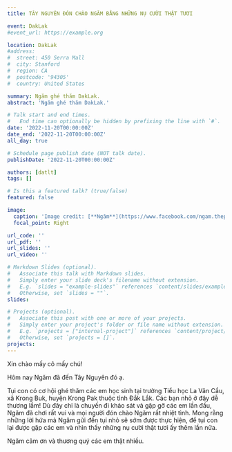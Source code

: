 ```yaml
---
title: TÂY NGUYÊN ĐÓN CHÀO NGĂM BẰNG NHỮNG NỤ CƯỜI THẬT TƯƠI

event: DakLak
#event_url: https://example.org

location: DakLak
#address:
#  street: 450 Serra Mall
#  city: Stanford
#  region: CA
#  postcode: '94305'
#  country: United States

summary: Ngăm ghé thăm DakLak.
abstract: 'Ngăm ghé thăm DakLak.'

# Talk start and end times.
#   End time can optionally be hidden by prefixing the line with `#`.
date: '2022-11-20T00:00:00Z'
date_end: '2022-11-20T00:00:00Z'
all_day: true

# Schedule page publish date (NOT talk date).
publishDate: '2022-11-20T00:00:00Z'

authors: [datlt]
tags: []

# Is this a featured talk? (true/false)
featured: false

image:
  caption: 'Image credit: [**Ngăm**](https://www.facebook.com/ngam.theproject/posts/pfbid0uJ6LkyV7ypCL7zKprqVNCBtjoD5YsgXZ4885nEwBwivTeLoF2bEmBMT3bxhhH5asl)'
  focal_point: Right

url_code: ''
url_pdf: ''
url_slides: ''
url_video: ''

# Markdown Slides (optional).
#   Associate this talk with Markdown slides.
#   Simply enter your slide deck's filename without extension.
#   E.g. `slides = "example-slides"` references `content/slides/example-slides.md`.
#   Otherwise, set `slides = ""`.
slides:

# Projects (optional).
#   Associate this post with one or more of your projects.
#   Simply enter your project's folder or file name without extension.
#   E.g. `projects = ["internal-project"]` references `content/project/deep-learning/index.md`.
#   Otherwise, set `projects = []`.
projects:
---
```


Xin chào mấy cô mấy chú!

Hôm nay Ngăm đã đến Tây Nguyên đó ạ.

Tụi con có cơ hội ghé thăm các em học sinh tại trường Tiểu học La Văn Cầu, xã Krong Buk, huyện Krong Pak thuộc tỉnh Đắk Lắk. Các bạn nhỏ ở đây dễ thương lắm! Dù đây chỉ là chuyến đi khảo sát và gặp gỡ các em lần đầu, Ngăm đã chơi rất vui và mọi người đón chào Ngăm rất nhiệt tình. Mong rằng những lời hứa mà Ngăm gửi đến tụi nhỏ sẽ sớm được thực hiện, để tụi con lại được gặp các em và nhìn thấy những nụ cười thật tươi ấy thêm lần nữa.

Ngăm cảm ơn và thương quý các em thật nhiều.
